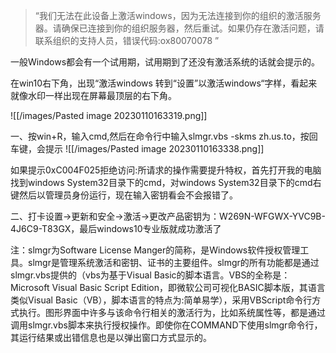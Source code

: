 
>“我们无法在此设备上激活windows，因为无法连接到你的组织的激活服务器。请确保已连接到你的组织服务器，然后重试。如果仍存在激活问题，请联系组织的支持人员，错误代码:ox80070078 ”

一般Windows都会有一个试用期，试用期到了还没有激活系统的话就会提示的。

在win10右下角，出现“激活windows 转到“设置”以激活windows“字样，看起来就像水印一样出现在屏幕最顶层的右下角。

![[/images/Pasted image 20230110163319.png]]

一、按win+R，输入cmd,然后在命令行中输入slmgr.vbs -skms zh.us.to，按回车键，会提示
![[/images/Pasted image 20230110163338.png]]

如果提示0xC004F025拒绝访问:所请求的操作需要提升特权，首先打开我的电脑找到windows System32目录下的cmd，对windows System32目录下的cmd右键然后以管理员身份运行，现在输入密钥看会不会报错了。

二、打卡设置->更新和安全->激活->更改产品密钥为：W269N-WFGWX-YVC9B-4J6C9-T83GX，最后windows10专业版就成功激活了

注：slmgr为Software License Manger的简称，是Windows软件授权管理工具。slmgr是管理系统激活和密钥、证书的主要组件。slmgr的所有功能都是通过slmgr.vbs提供的（vbs为基于Visual Basic的脚本语言。VBS的全称是：Microsoft Visual Basic Script Edition，即微软公司可视化BASIC脚本版，其语言类似Visual Basic（VB），脚本语言的特点为:简单易学），采用VBScript命令行方式执行。图形界面中许多与该命令行相关的激活行为，比如系统属性等，都是通过调用slmgr.vbs脚本来执行授权操作。即使你在COMMAND下使用slmgr命令行，其运行结果或出错信息也是以弹出窗口方式显示的。